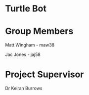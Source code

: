 # Turtle Bot

# Group Members
Matt Wingham - maw38

Jac Jones - jaj58

# Project Supervisor
Dr Keiran Burrows
